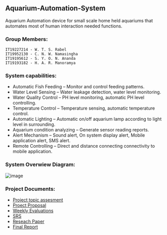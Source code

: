 ## Aquarium-Automation-System
Aquarium Automation device for small scale home held aquariums that automates most of human interaction needed functions.  
   
### Group Members:
    IT19227214 - W. T. S. Rabel
    IT19952130 - C. N. W. Namasingha
    IT19195612 - S. Y. O. N. Ananda
    IT19193182 - H. A. R. Manoramya

### System capabilities:

+ Automatic Fish Feeding – Monitor and control feeding patterns.
+ Water Level Sensing – Water leakage detection, water level monitoring.
+ Water Quality Control – PH level monitoring, automatic PH level controlling.
+ Temperature Control – Temperature sensing, automatic temperature control.
+ Automatic Lighting – Automatic on/off aquarium lamp according to light level in surrounding.
+ Aquarium condition analyzing – Generate sensor reading reports.
+ Alert Mechanism – Sound alert, On system display alert, Mobile application alert, SMS alert. 
+ Remote Controlling – Direct and distance connecting connectivity to mobile application.


### System Overwiew Diagram:
![image](https://user-images.githubusercontent.com/97085704/148671905-236b0494-d2a0-4282-844f-14a0d7d2ae59.png)

### Project Documents:
  + [Project topic assesment](https://mega.nz/file/M8kSAKyQ#24W1unh7DHI3zmpXD4OB0nN8M8wNeR64KOiXw-A7mow)
  + [Proect Proposal](https://mega.nz/file/Et10SSCQ#weO-OSfJux-HMYePt2gXgmOA3D7kWeCPta03vywPnaY)
  + [Weekly Evaluations](https://mega.nz/folder/l11iDYRI#L-0wK49o4ArzxrDgAmZXZA)
  + [SRS ](https://mega.nz/file/1x9gQChS#dH0baMpAWX-w6Ff_5a0Pl5v9nMW7XaANLgZXq9XYBrw)
  + [Reseach Paper](https://mega.nz/file/FsswSCKa#IDiyt1Ne6aZLO1V8RhH2gqsT9VWtS3a8-lQWlSbXTSQ)
  + [Final Report](https://mega.nz/file/9hlA1S7C#_P4hWn-xOQ4_G3CJ_dY8iyBGov6RSwiP9mkta00lX20)


